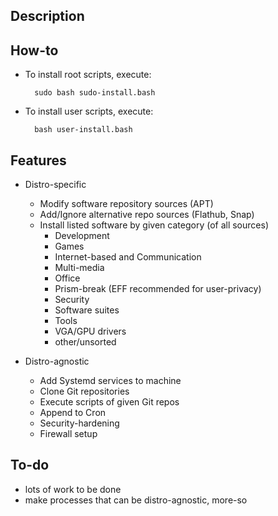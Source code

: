 ## Description

## How-to
* To install root scripts, execute:

        sudo bash sudo-install.bash

* To install user scripts, execute:

        bash user-install.bash

## Features
* Distro-specific
    * Modify software repository sources (APT)
    * Add/Ignore alternative repo sources (Flathub, Snap)
    * Install listed software by given category (of all sources)
        * Development
        * Games
        * Internet-based and Communication
        * Multi-media
        * Office
        * Prism-break (EFF recommended for user-privacy)
        * Security
        * Software suites
        * Tools
        * VGA/GPU drivers
        * other/unsorted

* Distro-agnostic
    * Add Systemd services to machine
    * Clone Git repositories
    * Execute scripts of given Git repos
    * Append to Cron
    * Security-hardening
    * Firewall setup

## To-do
* lots of work to be done
* make processes that can be distro-agnostic, more-so
